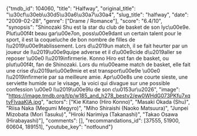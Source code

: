 {"tmdb_id": 104060, "title": "Halfway", "original_title": "\u30cf\u30eb\u30d5\u30a6\u30a7\u30a4", "slug_title": "halfway", "date": "2009-02-28", "genre": ["Drame / Romance"], "score": "6.4/10", "synopsis": "Shinozaki Shu est la star du club de basket de son lyc\u00e9e. Plut\u00f4t beau gar\u00e7on, poss\u00e9dant un certain talent pour le sport, il est la coqueluche de bon nombre de filles de l\u2019\u00e9tablissement. Lors d\u2019un match, il se fait heurter par un joueur de l\u2019\u00e9quipe adverse et il d\u00e9cide d\u2019aller se reposer \u00e0 l\u2019infirmerie. Konno Hiro est fan de basket, ou plut\u00f4t, fan de Shinozaki. Lors du m\u00eame match de basket, elle fait une crise d\u2019an\u00e9mie et est transport\u00e9e \u00e0 l\u2019infirmerie par sa meilleure amie. Apr\u00e8s une courte sieste, une serviette humide sur le visage, la voici qui divague sur une possible confession \u00e0 l\u2019\u00e9lu de son c\u0153ur\u2026", "image": "https://image.tmdb.org/t/p/w185_and_h278_bestv2/ew0WHdG073PKfu7xqtyFlvaaKlA.jpg", "actors": ["Kie Kitano (Hiro Konno)", "Masaki Okada (Shu)", "Riisa Naka (Megumi Megyro)", "Miho Shiraishi (Naoko Matsuura)", "Junpei Mizobata (Mori Tasuku)", "Hiroki Narimiya (Takanashi)", "Takao Osawa (Hirabayashi)"], "comments": [], "recommandations_id": [37555, 51900, 60604, 189151], "youtube_key": "notfound"}